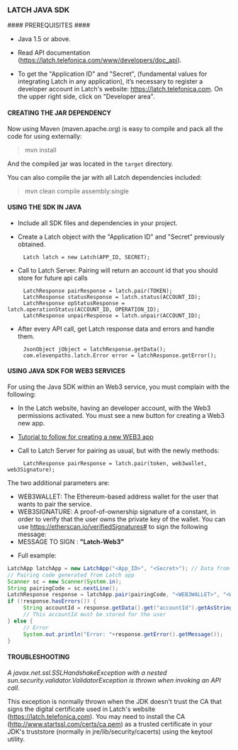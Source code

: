 ### LATCH JAVA SDK ###


#### PREREQUISITES ####

* Java 1.5 or above.

* Read API documentation (https://latch.telefonica.com/www/developers/doc_api).

* To get the "Application ID" and "Secret", (fundamental values for integrating Latch in any application), it’s necessary to register a developer account in Latch's website: https://latch.telefonica.com. On the upper right side, click on "Developer area".


#### CREATING THE JAR DEPENDENCY ####

Now using Maven (maven.apache.org) is easy to compile and pack all the code for using externally:

> mvn install

And the compiled jar was located in the `target` directory.

You can also compile the jar with all Latch dependencies included:

> mvn clean compile assembly:single


#### USING THE SDK IN JAVA ####

* Include all SDK files and dependencies in your project.

* Create a Latch object with the "Application ID" and "Secret" previously obtained.
```
     Latch latch = new Latch(APP_ID, SECRET);
```

* Call to Latch Server. Pairing will return an account id that you should store for future api calls
```
     LatchResponse pairResponse = latch.pair(TOKEN);
     LatchResponse statusResponse = latch.status(ACCOUNT_ID);
     LatchResponse opStatusResponse = latch.operationStatus(ACCOUNT_ID, OPERATION_ID);
     LatchResponse unpairResponse = latch.unpair(ACCOUNT_ID);
```

* After every API call, get Latch response data and errors and handle them.
```
     JsonObject jObject = latchResponse.getData();
     com.elevenpaths.latch.Error error = latchResponse.getError();
```

#### USING JAVA SDK FOR WEB3 SERVICES ####

For using the Java SDK within an Web3 service, you must complain with the following:

* In the Latch website, having an developer account, with the Web3 permissions activated. You must see a new button for creating a Web3 new app.

* [Tutorial to follow for creating a new WEB3 app](doc/Latch_WEB3_Apps.pdf)

* Call to Latch Server for pairing as usual, but with the newly methods:
```
     LatchResponse pairResponse = latch.pair(token, web3wallet, web3Signature);
```

The two additional parameters are:
- WEB3WALLET: The Ethereum-based address wallet for the user that wants to pair the service.
- WEB3SIGNATURE: A proof-of-ownership signature of a constant, in order to verify that the user owns the private key of the wallet. You can use https://etherscan.io/verifiedSignatures# to sign the following message:
- MESSAGE TO SIGN : **"Latch-Web3"**

* Full example:
```java
LatchApp latchApp = new LatchApp("<App_ID>", "<Secret>"); // Data from service creation
// Pairing code generated from Latch app
Scanner sc = new Scanner(System.in);
String pairingCode = sc.nextLine();
LatchResponse response = latchApp.pair(pairingCode, "<WEB3WALLET>", "<WEB3SIGNATURE>"); 
if (!response.hasErrors()) {
     String accountId = response.getData().get("accountId").getAsString();
     // This accountId must be stored for the user
} else {
     // Error
     System.out.println("Error: "+response.getError().getMessage());
}
```

#### TROUBLESHOOTING ####

*A javax.net.ssl.SSLHandshakeException with a nested sun.security.validator.ValidatorException is thrown when invoking an API call.*

This exception is normally thrown when the JDK doesn't trust the CA that signs the digital certificate used in Latch's website (https://latch.telefonica.com). You may need to install the CA (http://www.startssl.com/certs/ca.pem) as a trusted certificate in your JDK's truststore (normally in jre/lib/security/cacerts) using the keytool utility.
